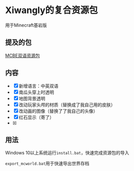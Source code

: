 # Xiwangly的复合资源包

用于Minecraft基岩版

## 提及的包

[MCBE双语资源包](https://github.com/xiwangly2/Bilingual_zh-en_Minecraft)

## 内容

- [x] 新增语言：中英双语
- [x] 南瓜头穿上时透明
- [x] 地图背景透明
- [x] 改动玩家头颅的材质（替换成了我自己用的皮肤）
- [x] 改动画的图像（替换了了我自己的头像）
- [x] 红石显示（寄了）
- [x] 

## 用法

Windows 10以上系统运行`install.bat`，快速完成资源包的导入

`export_mcworld.bat`用于快速导出世界存档
